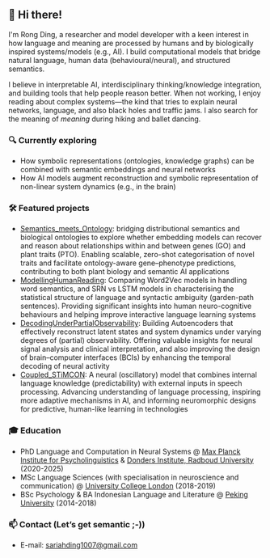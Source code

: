## 👋 Hi there!
I'm Rong Ding, a researcher and model developer with a keen interest in how language and meaning are processed by humans and by biologically inspired systems/models (e.g., AI). I build computational models that bridge natural language, human data (behavioural/neural), and structured semantics.

I believe in interpretable AI, interdisciplinary thinking/knowledge integration, and building tools that help people reason better. When not working, I enjoy reading about complex systems—the kind that tries to explain neural networks, language, and also black holes and traffic jams. I also search for the meaning of _meaning_ during hiking and ballet dancing. 

### 🔍 Currently exploring
- How symbolic representations (ontologies, knowledge graphs) can be combined with semantic embeddings and neural networks
- How AI models augment reconstruction and symbolic representation of non-linear system dynamics (e.g., in the brain)

### 🛠️ Featured projects
- [Semantics_meets_Ontology](https://github.com/Rong-Ding/Semantics_meets_Ontology): bridging distributional semantics and biological ontologies to explore whether embedding models can recover and reason about relationships within and between genes (GO) and plant traits (PTO). Enabling scalable, zero-shot categorisation of novel traits and facilitate ontology-aware gene–phenotype predictions, contributing to both plant biology and semantic AI applications
- [ModellingHumanReading](https://github.com/Rong-Ding/ModellingHumanReading): Comparing Word2Vec models in handling word semantics, and SRN vs LSTM models in characterising the statistical structure of language and syntactic ambiguity (garden-path sentences). Providing significant insights into human neuro-cognitive behaviours and helping improve interactive language learning systems
- [DecodingUnderPartialObservability](https://github.com/Rong-Ding/DecodingUnderPartialObservability): Building Autoencoders that effectively reconstruct latent states and system dynamics under varying degrees of (partial) observability. Offering valuable insights for neural signal analysis and clinical interpretation, and also improving the design of brain–computer interfaces (BCIs) by enhancing the temporal decoding of neural activity
- [Coupled_STiMCON](https://github.com/Rong-Ding/Coupled_STiMCON): A neural (oscillatory) model that combines internal language knowledge (predictability) with external inputs in speech processing. Advancing understanding of language processing, inspiring more adaptive mechanisms in AI, and informing neuromorphic designs for predictive, human-like learning in technologies

### 🎓 Education
- PhD Language and Computation in Neural Systems @ [Max Planck Institute for Psycholinguistics](https://mpi.nl) & [Donders Institute, Radboud University](https://www.ru.nl/en/donders-institute) (2020-2025)
- MSc Language Sciences (with specialisation in neuroscience and communication) @ [University College London](https://ucl.ac.uk) (2018-2019)
- BSc Psychology & BA Indonesian Language and Literature @ [Peking University](https://pku.edu.cn) (2014-2018)

### 📫 Contact (Let’s get semantic ;-))
- E-mail: sariahding1007@gmail.com

<!--
**Rong-Ding/Rong-Ding** is a ✨ _special_ ✨ repository because its `README.md` (this file) appears on your GitHub profile.

Here are some ideas to get you started:

- 🔭 I’m currently working on ...
- 🌱 I’m currently learning ...
- 👯 I’m looking to collaborate on ...
- 🤔 I’m looking for help with ...
- 💬 Ask me about ...
- 📫 sariahding1007@gmail.com
- ⚡ Fun fact: ...
-->
